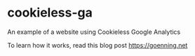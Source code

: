 # cookieless-ga

An example of a website using Cookieless Google Analytics

To learn how it works, read this blog post https://goenning.net